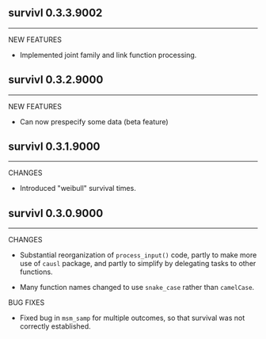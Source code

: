 ## survivl 0.3.3.9002
-------------------------------------------------------------------------------

NEW FEATURES

 * Implemented joint family and link function processing.



## survivl 0.3.2.9000
-------------------------------------------------------------------------------

NEW FEATURES

 * Can now prespecify some data (beta feature)



## survivl 0.3.1.9000
-------------------------------------------------------------------------------

CHANGES

 * Introduced "weibull" survival times.

 

## survivl 0.3.0.9000
-------------------------------------------------------------------------------

CHANGES

 * Substantial reorganization of `process_input()` code, partly to make more 
 use of `causl` package, and partly to  simplify by delegating tasks to other 
 functions.

 * Many function names changed to use `snake_case` rather than `camelCase`.
 
 
BUG FIXES

 * Fixed bug in `msm_samp` for multiple outcomes, so that survival was not 
 correctly established.
 
